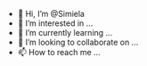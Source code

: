 - 👋 Hi, I’m @Simiela
- 👀 I’m interested in ...
- 🌱 I’m currently learning ...
- 💞️ I’m looking to collaborate on ...
- 📫 How to reach me ...

<!---
Simiela/Simiela is a ✨ special ✨ repository because its `README.md` (this file) appears on your GitHub profile.
You can click the Preview link to take a look at your changes.
--->
